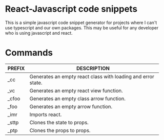 # React-Javascript code snippets

This is a simple javascript code snippet generator for projects where I can't use typescript and our own packages. This may be useful for any developer who is using javascript and react.

# Commands

| PREFIX | DESCRIPTION                                                  |
| ------ | ------------------------------------------------------------ |
| \_cc   | Generates an empty react class with loading and error state. |
| \_vc   | Generates an empty react view function.                      |
| \_cfoo | Generates an empty class arrow function.                     |
| \_foo  | Generates an empty arrow function.                           |
| \_imr  | Imports react.                                               |
| \_sttp | Clones the state to props.                                   |
| \_ptp  | Clones the props to props.                                   |

